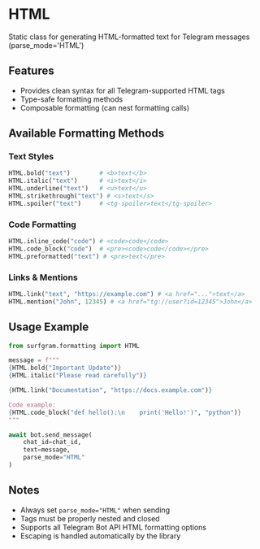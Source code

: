 # HTML

Static class for generating HTML-formatted text for Telegram messages (parse_mode='HTML')

## Features
- Provides clean syntax for all Telegram-supported HTML tags
- Type-safe formatting methods
- Composable formatting (can nest formatting calls)

## Available Formatting Methods

### Text Styles
```python
HTML.bold("text")        # <b>text</b>
HTML.italic("text")      # <i>text</i> 
HTML.underline("text")   # <u>text</u>
HTML.strikethrough("text") # <s>text</s>
HTML.spoiler("text")     # <tg-spoiler>text</tg-spoiler>
```

### Code Formatting  
```python
HTML.inline_code("code") # <code>code</code>
HTML.code_block("code")  # <pre><code>code</code></pre>
HTML.preformatted("text") # <pre>text</pre>
```

### Links & Mentions
```python
HTML.link("text", "https://example.com") # <a href="...">text</a>
HTML.mention("John", 12345) # <a href="tg://user?id=12345">John</a> 
```

## Usage Example

```python
from surfgram.formatting import HTML

message = f"""
{HTML.bold("Important Update")}
{HTML.italic("Please read carefully")}

{HTML.link("Documentation", "https://docs.example.com")}

Code example:
{HTML.code_block("def hello():\n    print('Hello!')", "python")}
"""

await bot.send_message(
    chat_id=chat_id,
    text=message,
    parse_mode="HTML"
)
```

## Notes
- Always set `parse_mode="HTML"` when sending
- Tags must be properly nested and closed
- Supports all Telegram Bot API HTML formatting options
- Escaping is handled automatically by the library
